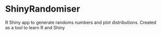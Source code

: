 # ShinyRandomiser
R Shiny app to generate randoms numbers and plot distributions. Created as a tool to learn R and Shiny
